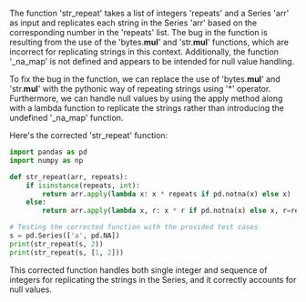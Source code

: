 The function 'str_repeat' takes a list of integers 'repeats' and a Series 'arr' as input and replicates each string in the Series 'arr' based on the corresponding number in the 'repeats' list. The bug in the function is resulting from the use of the 'bytes.__mul__' and 'str.__mul__' functions, which are incorrect for replicating strings in this context. Additionally, the function '_na_map' is not defined and appears to be intended for null value handling.

To fix the bug in the function, we can replace the use of 'bytes.__mul__' and 'str.__mul__' with the pythonic way of repeating strings using '*' operator. Furthermore, we can handle null values by using the apply method along with a lambda function to replicate the strings rather than introducing the undefined '_na_map' function. 

Here's the corrected 'str_repeat' function:

```python
import pandas as pd
import numpy as np

def str_repeat(arr, repeats):
    if isinstance(repeats, int):
        return arr.apply(lambda x: x * repeats if pd.notna(x) else x)
    else:
        return arr.apply(lambda x, r: x * r if pd.notna(x) else x, r=repeats)

# Testing the corrected function with the provided test cases
s = pd.Series(['a', pd.NA])
print(str_repeat(s, 2))
print(str_repeat(s, [1, 2]))
```

This corrected function handles both single integer and sequence of integers for replicating the strings in the Series, and it correctly accounts for null values.